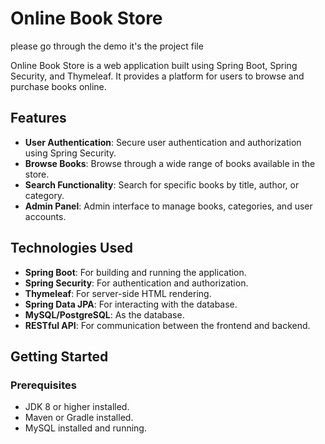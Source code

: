 # Online Book Store

please go through the demo it's the project file

Online Book Store is a web application built using Spring Boot, Spring Security, and Thymeleaf. It provides a platform for users to browse and purchase books online.

## Features

- **User Authentication**: Secure user authentication and authorization using Spring Security.
- **Browse Books**: Browse through a wide range of books available in the store.
- **Search Functionality**: Search for specific books by title, author, or category.
- **Admin Panel**: Admin interface to manage books, categories, and user accounts.

## Technologies Used

- **Spring Boot**: For building and running the application.
- **Spring Security**: For authentication and authorization.
- **Thymeleaf**: For server-side HTML rendering.
- **Spring Data JPA**: For interacting with the database.
- **MySQL/PostgreSQL**: As the database.
- **RESTful API**: For communication between the frontend and backend.

## Getting Started

### Prerequisites

- JDK 8 or higher installed.
- Maven or Gradle installed.
- MySQL  installed and running.
